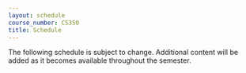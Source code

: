 ```yaml
---
layout: schedule
course_number: CS350
title: Schedule
---
```


The following schedule is subject to change.
Additional content will be added as it becomes available throughout the semester.<br>

<!-- You can download a digital copy of all the in-class activities [here](./activities/0 - All Activities.pdf).<br> -->

<script>autogenCalendar({ topics: true, readings: false, labs: true, assignments: true }, { debug_prepopulate: false });</script>
